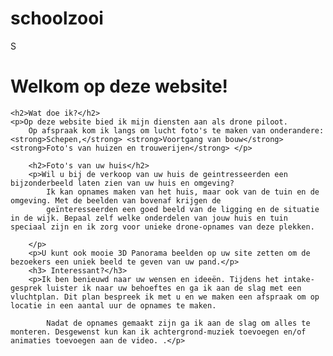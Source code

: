 # schoolzooi

<!DOCTYPE HTML>

<html>

<head>

<meta http-equiv="Content-Type" content="text/html; charset=utf-8">
<meta name="description" content="Drone fotografie">
<meta name="keywords" content="Drone, Foto's, Vliegen, Filmen">
<title>Drone fotografie</title>

</head>S

<body><h1> Welkom op deze website!</h1>
    
    <h2>Wat doe ik?</h2>
    <p>Op deze website bied ik mijn diensten aan als drone piloot. 
        Op afspraak kom ik langs om lucht foto's te maken van onderandere: <strong>Schepen,</strong> <strong>Voortgang van bouw</strong>  <strong>Foto's van huizen en trouwerijen</strong> </p>
        
        <h2>Foto's van uw huis</h2>
        <p>Wil u bij de verkoop van uw huis de geintresseerden een bijzonderbeeld laten zien van uw huis en omgeving? 
            Ik kan opnames maken van het huis, maar ook van de tuin en de omgeving. Met de beelden van bovenaf krijgen de
            geïnteresseerden een goed beeld van de ligging en de situatie in de wijk. Bepaal zelf welke onderdelen van jouw huis en tuin speciaal zijn en ik zorg voor unieke drone-opnames van deze plekken.

        </p>
        <p>U kunt ook mooie 3D Panorama beelden op uw site zetten om de bezoekers een uniek beeld te geven van uw pand.</p>
        <h3> Interessant?</h3>
        <p>Ik ben benieuwd naar uw wensen en ideeën. Tijdens het intake-gesprek luister ik naar uw behoeftes en ga ik aan de slag met een vluchtplan. Dit plan bespreek ik met u en we maken een afspraak om op locatie in een aantal uur de opnames te maken.

            Nadat de opnames gemaakt zijn ga ik aan de slag om alles te monteren. Desgewenst kun kan ik achtergrond-muziek toevoegen en/of animaties toevoegen aan de video. .</p>

</body>

</html>
